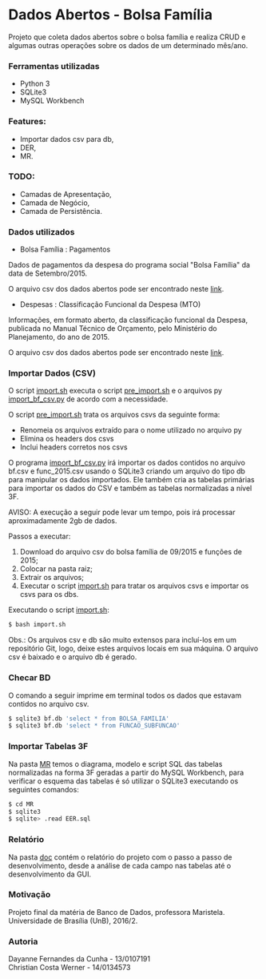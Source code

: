 Dados Abertos - Bolsa Família
=============

Projeto que coleta dados abertos sobre o bolsa família e realiza CRUD e algumas outras operações sobre os dados de um determinado mês/ano.

### Ferramentas utilizadas

- Python 3
- SQLite3
- MySQL Workbench

### Features:
- Importar dados csv para db,
- DER,
- MR.

### TODO:
- Camadas de Apresentação,
- Camada de Negócio,
- Camada de Persistência.

### Dados utilizados

- Bolsa Família : Pagamentos

Dados de pagamentos da despesa do programa social "Bolsa Família" da data de Setembro/2015.

O arquivo csv dos dados abertos pode ser encontrado neste [link](http://www.portaltransparencia.gov.br/downloads/mensal.asp?c=BolsaFamiliaFolhaPagamento#exercicios2015).

- Despesas : Classificação Funcional da Despesa (MTO)

Informações, em formato aberto, da classificação funcional da Despesa, publicada no Manual Técnico de Orçamento, pelo Ministério do Planejamento, do ano de 2015.

O arquivo csv dos dados abertos pode ser encontrado neste [link](http://www.portaldatransparencia.gov.br/downloads/anual.asp?c=Funcoes#exercicios2015).

### Importar Dados (CSV)

O script [import.sh](import.sh) executa o script [pre_import.sh](pre_import.sh) e o arquivos py [import_bf_csv.py](import_bf_csv.py) de acordo com a necessidade.

O script [pre_import.sh](pre_import.sh) trata os arquivos csvs da seguinte forma:
- Renomeia os arquivos extraído para o nome utilizado no arquivo py
- Elimina os headers dos csvs
- Inclui headers corretos nos csvs

O programa [import_bf_csv.py](import_bf_csv.py) irá importar os dados contidos no arquivo bf.csv e func_2015.csv usando o SQLite3 criando um arquivo do tipo db para manipular os dados importados. Ele também cria as tabelas primárias para importar os dados do CSV e também as tabelas normalizadas a nível 3F.

AVISO: A execução a seguir pode levar um tempo, pois irá processar aproximadamente 2gb de dados.

Passos a executar:

1. Download do arquivo csv do bolsa família de 09/2015 e funções de 2015;
2. Colocar na pasta raiz;
3. Extrair os arquivos;
4. Executar o script [import.sh](import.sh) para tratar os arquivos csvs e importar os csvs para os dbs.

Executando o script [import.sh](import.sh):

``` bash
$ bash import.sh
```

Obs.: Os arquivos csv e db são muito extensos para incluí-los em um repositório Git, logo, deixe estes arquivos locais em sua máquina. O arquivo csv é baixado e o arquivo db é gerado.

### Checar BD

O comando a seguir imprime em terminal todos os dados que estavam contidos no arquivo csv.

``` bash
$ sqlite3 bf.db 'select * from BOLSA_FAMILIA'
$ sqlite3 bf.db 'select * from FUNCAO_SUBFUNCAO'
```

### Importar Tabelas 3F

Na pasta [MR](MR) temos o diagrama, modelo e script SQL das tabelas normalizadas na forma 3F geradas a partir do MySQL Workbench, para verificar o esquema das tabelas é só utilizar o SQLite3 executando os seguintes comandos:

``` bash
$ cd MR
$ sqlite3
$ sqlite> .read EER.sql
```

### Relatório

Na pasta [doc](doc) contém o relatório do projeto com o passo a passo de desenvolvimento, desde a análise de cada campo nas tabelas até o desenvolvimento da GUI.

### Motivação

Projeto final da matéria de Banco de Dados, professora Maristela.
Universidade de Brasília (UnB), 2016/2.

### Autoria
Dayanne Fernandes da Cunha - 13/0107191 <br>
Christian Costa Werner - 14/0134573
